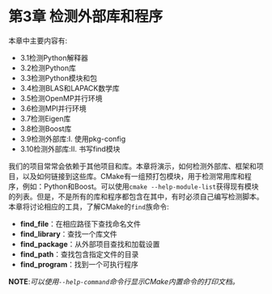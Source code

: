 # 第3章 检测外部库和程序

本章中主要内容有:

* 3.1检测Python解释器
* 3.2检测Python库
* 3.3检测Python模块和包
* 3.4检测BLAS和LAPACK数学库
* 3.5检测OpenMP并行环境
* 3.6检测MPI并行环境
* 3.7检测Eigen库
* 3.8检测Boost库
* 3.9检测外部库:Ⅰ. 使用pkg-config
* 3.10检测外部库:Ⅱ. 书写find模块

我们的项目常常会依赖于其他项目和库。本章将演示，如何检测外部库、框架和项目，以及如何链接到这些库。CMake有一组预打包模块，用于检测常用库和程序，例如：Python和Boost。可以使用`cmake --help-module-list`获得现有模块的列表。但是，不是所有的库和程序都包含在其中，有时必须自己编写检测脚本。本章将讨论相应的工具，了解CMake的`find`族命令:

* **find_file**：在相应路径下查找命名文件
* **find_library**：查找一个库文件
* **find_package**：从外部项目查找和加载设置
* **find_path**：查找包含指定文件的目录
* **find_program**：找到一个可执行程序

**NOTE**:*可以使用`--help-command`命令行显示CMake内置命令的打印文档。*

